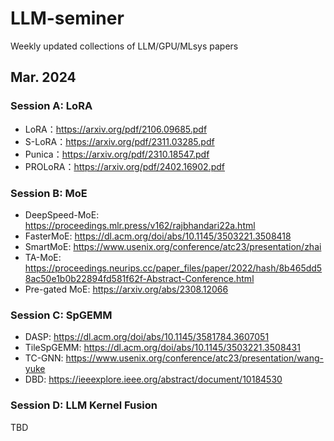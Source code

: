 # LLM-seminer
Weekly updated collections of LLM/GPU/MLsys papers

## Mar. 2024

### Session A: LoRA
- LoRA：https://arxiv.org/pdf/2106.09685.pdf
- S-LoRA：https://arxiv.org/pdf/2311.03285.pdf
- Punica：https://arxiv.org/pdf/2310.18547.pdf
- PROLoRA：https://arxiv.org/pdf/2402.16902.pdf

### Session B: MoE
- DeepSpeed-MoE: https://proceedings.mlr.press/v162/rajbhandari22a.html
- FasterMoE: https://dl.acm.org/doi/abs/10.1145/3503221.3508418
- SmartMoE: https://www.usenix.org/conference/atc23/presentation/zhai
- TA-MoE: https://proceedings.neurips.cc/paper_files/paper/2022/hash/8b465dd58ac50e1b0b22894fd581f62f-Abstract-Conference.html
- Pre-gated MoE: https://arxiv.org/abs/2308.12066

### Session C: SpGEMM
- DASP: https://dl.acm.org/doi/abs/10.1145/3581784.3607051
- TileSpGEMM: https://dl.acm.org/doi/abs/10.1145/3503221.3508431
- TC-GNN: https://www.usenix.org/conference/atc23/presentation/wang-yuke
- DBD: https://ieeexplore.ieee.org/abstract/document/10184530

### Session D: LLM Kernel Fusion
TBD
